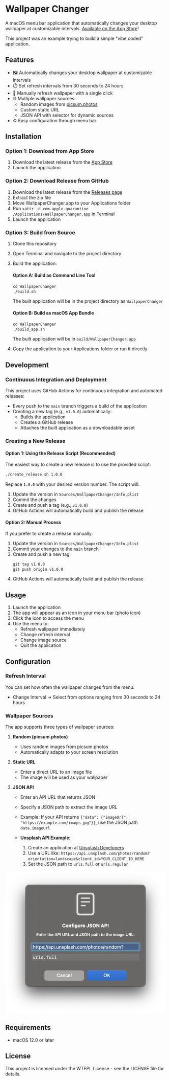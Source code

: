 # Wallpaper Changer

A macOS menu bar application that automatically changes your desktop wallpaper at customizable intervals. [Available on the App Store](https://apps.apple.com/app/wallpaper-changer-from-url-api/id6746328538)!

This project was an example trying to build a simple "vibe coded" application.

## Features

-   🖼️ Automatically changes your desktop wallpaper at customizable intervals
-   ⏱️ Set refresh intervals from 30 seconds to 24 hours
-   🔄 Manually refresh wallpaper with a single click
-   🌐 Multiple wallpaper sources:
    -   Random images from [picsum.photos](https://picsum.photos)
    -   Custom static URL
    -   JSON API with selector for dynamic sources
-   ⚙️ Easy configuration through menu bar

## Installation

### Option 1: Download from App Store

1. Download the latest release from the [App Store](https://apps.apple.com/app/wallpaper-changer-from-url-api/id6746328538)
2. Launch the application

### Option 2: Download Release from GitHub

1. Download the latest release from the [Releases page](https://github.com/bunchsoft/WallpaperChanger/releases)
2. Extract the zip file
3. Move WallpaperChanger.app to your Applications folder
4. Run `xattr -d com.apple.quarantine /Applications/WallpaperChanger.app` in Terminal
5. Launch the application

### Option 3: Build from Source

1. Clone this repository
2. Open Terminal and navigate to the project directory
3. Build the application:

    #### Option A: Build as Command Line Tool

    ```
    cd WallpaperChanger
    ./build.sh
    ```

    The built application will be in the project directory as `WallpaperChanger`

    #### Option B: Build as macOS App Bundle

    ```
    cd WallpaperChanger
    ./build_app.sh
    ```

    The built application will be in `build/WallpaperChanger.app`

4. Copy the application to your Applications folder or run it directly

## Development

### Continuous Integration and Deployment

This project uses GitHub Actions for continuous integration and automated releases:

-   Every push to the `main` branch triggers a build of the application
-   Creating a new tag (e.g., `v1.0.0`) automatically:
    -   Builds the application
    -   Creates a GitHub release
    -   Attaches the built application as a downloadable asset

### Creating a New Release

#### Option 1: Using the Release Script (Recommended)

The easiest way to create a new release is to use the provided script:

```bash
./create_release.sh 1.0.0
```

Replace `1.0.0` with your desired version number. The script will:

1. Update the version in `Sources/WallpaperChanger/Info.plist`
2. Commit the changes
3. Create and push a tag (e.g., `v1.0.0`)
4. GitHub Actions will automatically build and publish the release

#### Option 2: Manual Process

If you prefer to create a release manually:

1. Update the version in `Sources/WallpaperChanger/Info.plist`
2. Commit your changes to the `main` branch
3. Create and push a new tag:
    ```
    git tag v1.0.0
    git push origin v1.0.0
    ```
4. GitHub Actions will automatically build and publish the release

## Usage

1. Launch the application
2. The app will appear as an icon in your menu bar (photo icon)
3. Click the icon to access the menu
4. Use the menu to:
    - Refresh wallpaper immediately
    - Change refresh interval
    - Change image source
    - Quit the application

## Configuration

### Refresh Interval

You can set how often the wallpaper changes from the menu:

-   Change Interval → Select from options ranging from 30 seconds to 24 hours

### Wallpaper Sources

The app supports three types of wallpaper sources:

1. **Random (picsum.photos)**

    - Uses random images from picsum.photos
    - Automatically adapts to your screen resolution

2. **Static URL**

    - Enter a direct URL to an image file
    - The image will be used as your wallpaper

3. **JSON API**

    - Enter an API URL that returns JSON
    - Specify a JSON path to extract the image URL
    - Example: If your API returns `{"data": {"imageUrl": "https://example.com/image.jpg"}}`, use the JSON path `data.imageUrl`

    - **Unsplash API Example**:
        1. Create an application at [Unsplash Developers](https://unsplash.com/oauth/applications)
        2. Use a URL like: `https://api.unsplash.com/photos/random?orientation=landscape&client_id=YOUR_CLIENT_ID_HERE`
        3. Set the JSON path to `urls.full` or `urls.regular`

![alt text](./assets/unsplash-example.png)

## Requirements

-   macOS 12.0 or later

## License

This project is licensed under the WTFPL License - see the LICENSE file for details.
